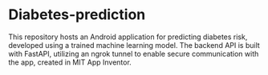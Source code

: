 # Diabetes-prediction
This repository hosts an Android application for predicting diabetes risk, developed using a trained machine learning model. The backend API is built with FastAPI, utilizing an ngrok tunnel to enable secure communication with the app, created in MIT App Inventor. 
